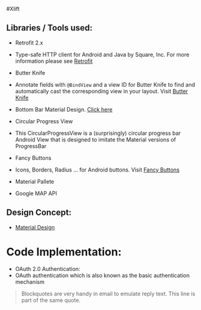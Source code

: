 #Xlift
## Libraries / Tools used:
  * Retrofit 2.x
   * Type-safe HTTP client for Android and Java by Square, Inc. For more information please see [Retrofit](http://square.github.io/retrofit/)

  * Butter Knife
   * Annotate fields with `@BindView` and a view ID for Butter Knife to find and automatically cast the corresponding view in your layout. Visit [Butter Knife](http://jakewharton.github.io/butterknife/)
  * Bottom Bar Material Design. [Click here](https://github.com/roughike/BottomBar)
  * Circular Progress View
   * This CircularProgressView is a (surprisingly) circular progress bar Android View that is designed to imitate the Material versions of ProgressBar
  * Fancy Buttons
   * Icons, Borders, Radius ... for Android buttons. Visit [Fancy Buttons](https://github.com/medyo/Fancybuttons)
  * Material Pallete
  * Google MAP API

## Design Concept:
  * [Material Design](https://material.io/guidelines/)

# Code Implementation:
  * OAuth 2.0 Authentication:
   * OAuth authentication which is also known as the basic authentication mechanism
> Blockquotes are very handy in email to emulate reply text.
> This line is part of the same quote.
